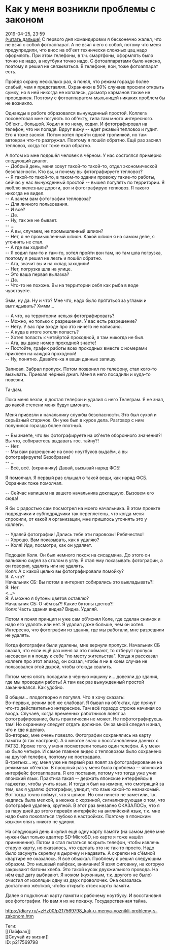 Как у меня возникли проблемы с законом
=======================================

   
 2019-04-25, 23:59   
   [(читать дальше)](https://zHz00.diary.ru/p217569798.htm?index=1#linkmore217569798m1)    С первого дня командировки я бесконечно жалел, что не взял с собой фотоаппарат. А не взял я его с собой, потому что меня предупредили, что внос на об'ект технически сложных цац надо оформлять. При этом телефоны, в т.ч. смартфоны, оформлять было точно не надо, а ноутбуки точно надо. С фотоаппаратами было неясно, поэтому я решил не связываться. В телефоне, вон, тоже фотоаппарат есть.   
   
 Пройдя охрану несколько раз, я понял, что режим гораздо более слабый, чем я представлял. Охранники в 50% случаев просили открыть сумку, но в ней никогда не копались, досмотр карманов также не проводился. Поэтому с фотоаппаратом-мыльницей никаких проблем бы не возникло.   
   
 Однажды в работе образовался вынужденный простой. Коллега посоветовал мне погулять по об'екту, типа там много интересного. Об'ект... большой. Ходил я по нему, ходил. И фотографировал на телефон, что ни попадя. Вдруг вижу -- едет ржавый тепловоз и гудит. Его я тоже заснял. Потом хотел пройти одной тропинкой, но там автокран что-то разгружал. Поэтому я пошёл обратно. Ещё раз заснял тепловоз, когда тот тоже ехал обратно.   
   
 А потом ко мне подошёл человек в чёрном. У нас состоялся примерно следующий диалог.   
 -- Добрый день, меня зовут такой-то такой-то, отдел экономической безопасности. Кто вы, и почему вы фотографируете тепловоз?   
 -- Я такой-то такой-то, в таком-то здании провожу такие-то работы, сейчас у нас вынужденный простой -- вышел погулять по территории. Я люблю железные дороги, вот и фотографирую тепловоз. Я такого никогда не видел.   
 -- А зачем вам фотографии тепловоза?   
 -- Для личного пользования.   
 -- И всё?   
 -- Да.   
 -- Ну, так же не бывает.   
 -- ...   
 -- А вы, случаем, не промышленный шпион?   
 -- Нет, я не промышленный шпион.  Какой шпион я на самом деле, я уточнять не стал.    
 -- А где вы ходили?   
 -- Я ходил там-то и там-то, хотел пройти вон там, но там шла погрузка, поэтому я решил не лезть и пошёл обратно.   
 -- Ага, значит вы и на склад заходили!   
 -- Нет, погрузка шла на улице.   
 -- Это ваша первая вылазка?   
 -- Да.   
 -- Что-то не похоже. Вы на территории себя как рыба в воде чувствуете.   
   
 Эмм, ну да. Ну и что? Мне что, надо было прятаться за углами и выглядывать? Хммм...   
   
 -- А что, на территории нельзя фотографировать?   
 -- Можно, но только с разрешения. У вас есть разрешение?   
 -- Нету. У вас при входе про это ничего не написано.   
 -- А куда в итоге хотели попасть?   
 -- Хотел попасть к четвёртой проходной, я там никогда не был.   
 -- Ага, вы даже номер проходной знаете!   
 -- Постойте, график работы всех проходных вместе с номерами приклеен на каждой проходной!   
 -- Ну, понятно. Давайте-ка я ваши данные запишу.   
   
 Записал. Забрал пропуск. Потом позвонил по телефону, стал кого-то вызывать. Приехал чёрный джип. Меня в него посадили и куда-то повезли.   
   
 Та-дам.   
   
 Пока меня везли, я достал телефон и удалил с него Телеграм. Я не знал, до какой степени меня будут шмонать.   
   
 Меня привезли к начальнику службы безопасности. Это был сухой и серьёзный старичок. Он уже был в курсе дела. Разговор с ним получился гораздо более плотный.   
   
 -- Вы знаете, что вы фотографируете на об'екте оборонного значения?! Вы что, собираетесь выдавать гос. тайну?!   
 -- Нет.   
 -- Мы вам разрешение на внос ноутбуков выдаём, а вы фотографируете! Безобразие!   
 -- ...   
 -- Всё, всё. (охраннику) Давай, вызывай наряд ФСБ!   
   
 Я помолчал. Я первый раз слышал о такой вещи, как наряд ФСБ. Охранник тоже помолчал.   
   
 -- Сейчас напишем на вашего начальника докладную. Вызовем его сюда!   
   
 Я бы с радостью сам посмотрел на моего начальника. В этом проекте подрядчики и субподрядчики так переплетены, что когда меня спросили, от какой я организации, мне пришлось уточнять это у коллеги.   
   
 -- Удаляй фотографии! Дались тебе эти паровозы! Ребячество!   
 -- Хорошо. Вам показывать, как я удаляю?   
 -- Коля! Иди, посмотри, как он удаляет.   
   
 Подошёл Коля. Он был немного похож на сисадмина. До этого он вальяжно сидел за столом в углу. Я стал ему показывать фотографии, а он говорил, удалять или не удалять.   
 Коля: А с какой целью вы фотографировали помойку?   
 Я: А что?   
 Начальник СБ: Вы потом в интернет собирались это выкладывать?!   
 Я: Нет.   
 <...>   
 Я: А можно я бутоны цветов оставлю?   
 Начальник СБ: О чём вы?! Какие бутоны цветов?!   
 Коля: Часть здания видна? Видна. Удаляй.   
   
 Потом я понял принцип и уже сам об'яснял Коле, где сделан снимок и надо его удалять или нет. Я удалил даже больше, чем он хотел. Интересно, что фотографии из здания, где мы работали, мне разрешили не удалять.   
   
 Когда фотографии были удалены, мне вернули пропуск. Начальник СБ сказал, что если ещё раз меня за это поймают, то отберут пропуск насовсем и я поеду к себе "по месту жительства". Когда я рассказал коллеге про этот эпизод, он сказал, чтобы я ни в коем случае не пользовался этой дырой, чтобы отсюда свалить.   
   
 Потом меня опять посадили в чёрную машину и... довезли до здания, где мы проводим работы! А там как раз вынужденный простой заканчивался. Как удобно.   
   
 В общем... плодотворно я погулял. Что я хочу сказать:   
 Во-первых, режим всё же слабоват. Я бывал на об'ектах, где прячут что-то действительно интересное. Там всё гораздо строже начиная со входа. Случаев, когда временных работников ловят за фотографирование, быть практически не может. Не пофотографируешь там! Но охраннику следует отдать должное. Он за мной следил и знал, что и где я делаю.   
 Во-вторых, мне очень повезло. Фотографии сохранялись на карту памяти (я так настроил). А я многое знаю о восстановлении данных с FAT32. Кроме того, у меня посмотрели только один телефон. А у меня их было четыре. И самое главное видео с тепловозом было сохранено на другой телефон, поэтому не пострадало.   
 В-третьих... ну, меня уже не первый раз ловят за фотографирование на режимных об'ектах. В прошлый раз у меня была проблема -- японский интерфейс фотоаппарата. Я его поставил, потому что тогда уже учил японский язык. Практика такая -- держать японские интерфейсы в гаджетах, чтобы учить язык. И тогда я был на измене, что смотрящий за тем, как я удаляю фотографии, увидит, что язык какой-то незнакомый. Вот тогда точно поймут, что я шпион. Но они ничего не заметили, т.к. надпись была мелкой, а иконка с корзиной, сигнализирующая о том, что фотография удалена, крупной. В этот раз внезапно ОКАЗАЛОСЬ, что я за пару дней до этого перевёл интерфейс на английский язык, т.к. мне надо было покопаться глубоко в настройках. Поэтому я японским языком опять никого не удивил.   
   
 На следующий день я купил ещё одну карту памяти (на самом деле мне нужен был только адаптер SD-MicroSD, но карте я тоже нашёл применение). Потом я стал пытаться вскрыть телефон, чтобы извлечь старую карту, но оказалось, что сделать это не так-то просто. Надо было засунуть скрепку в дырочку и надавить. А скрепки на с'ёмной квартире не оказалось. Я всё обыскал. Проблему я решил следующим образом. Это нишевый лайфхак, внимание! Я взял фиговину, на которую закрывают батоны хлеба. Это такой кусок двухжильного провода. На нём ещё дату выбивают. Я ножом (кухонным, т.к. другого не было) очистил от изоляции одну из двух проволочек. Она оказалась достаточно жёсткой, чтобы открыть отсек карты памяти.   
   
 Далее я подключил карту памяти к рабочему ноутбуку. И восстановил все фотографии. Но вам я их не покажу. Государственная тайна.     
    
 <https://diary.ru/~zHz00/p217569798_kak-u-menya-voznikli-problemy-s-zakonom.htm>   
   
 Теги:   
 [[Лайфхак]]   
 [[Случай из жизни]]   
 ID: p217569798